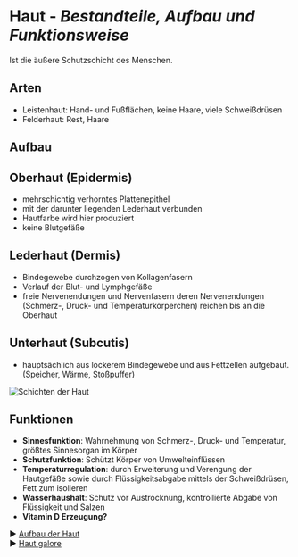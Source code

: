 # Haut - *Bestandteile, Aufbau und Funktionsweise*
Ist die äußere Schutzschicht des Menschen.

## Arten
+ Leistenhaut: Hand- und Fußflächen, keine Haare, viele Schweißdrüsen
+ Felderhaut: Rest, Haare

## Aufbau
## Oberhaut (Epidermis)
+ mehrschichtig verhorntes Plattenepithel
+ mit der darunter liegenden Lederhaut verbunden
+ Hautfarbe wird hier produziert
+ keine Blutgefäße

## Lederhaut (Dermis)
+ Bindegewebe durchzogen von Kollagenfasern
+ Verlauf der Blut- und Lymphgefäße
+ freie Nervenendungen und Nervenfasern deren Nervenendungen (Schmerz-, Druck- und Temperaturkörperchen) reichen bis an die Oberhaut

## Unterhaut (Subcutis)
+ hauptsächlich aus lockerem Bindegewebe und aus Fettzellen aufgebaut. (Speicher, Wärme, Stoßpuffer)

![Schichten der Haut](https://upload.wikimedia.org/wikipedia/commons/0/0a/HautAufbau.png)

## Funktionen
+ **Sinnesfunktion**: Wahrnehmung von Schmerz-, Druck- und Temperatur, größtes Sinnesorgan im Körper
+ **Schutzfunktion**: Schützt Körper von Umwelteinflüssen
+ **Temperaturregulation**: durch Erweiterung und Verengung der Hautgefäße sowie durch Flüssigkeitsabgabe mittels der Schweißdrüsen, Fett zum isolieren
+ **Wasserhaushalt**: Schutz vor Austrocknung, kontrollierte Abgabe von Flüssigkeit und Salzen
+ **Vitamin D Erzeugung?**

:arrow_forward: [Aufbau der Haut](https://www.youtube.com/watch?v=6AgHgyKET7M)   
:arrow_forward: [Haut galore](https://www.youtube.com/watch?v=IcB90SA0-gU)